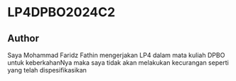 # LP4DPBO2024C2
## Author
Saya Mohammad Faridz Fathin mengerjakan LP4 dalam mata kuliah
DPBO untuk keberkahanNya maka saya tidak akan melakukan kecurangan seperti yang telah dispesifikasikan
